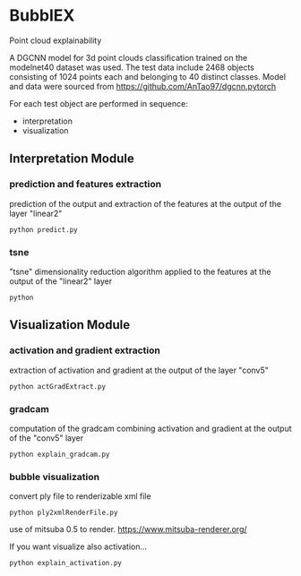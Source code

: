 # BubblEX
Point cloud explainability

A DGCNN model for 3d point clouds classification trained on the modelnet40 dataset was used. The test data include 2468 objects consisting of 1024 points each and belonging to 40 distinct classes. Model and data were sourced from https://github.com/AnTao97/dgcnn.pytorch

For each test object are performed in sequence:
- interpretation
- visualization

## Interpretation Module

### prediction and features extraction

prediction of the output and extraction of the features at the output of the layer "linear2" 

```
python predict.py
```

### tsne

"tsne" dimensionality reduction algorithm applied to the features at the output of the "linear2" layer

```
python 
```

## Visualization Module

### activation and gradient extraction

extraction of activation and gradient at the output of the layer "conv5" 

```
python actGradExtract.py
```

### gradcam

computation of the gradcam combining activation and gradient at the output of the "conv5" layer

```
python explain_gradcam.py
```

### bubble visualization

convert ply file to renderizable xml file

```
python ply2xmlRenderFile.py
```

use of mitsuba 0.5 to render. https://www.mitsuba-renderer.org/


If you want visualize also activation...

```
python explain_activation.py
```


